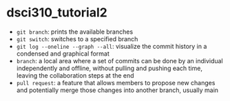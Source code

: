 # dsci310_tutorial2

- `git branch`: prints the available branches
- `git switch`: switches to a specified branch
- `git log --oneline --graph --all`: visualize the commit history in a condensed and graphical format
- `branch`: a local area where a set of commits can be done by an individual independently and offline, without pulling and pushing each time, leaving the collaboration steps at the end
- `pull request`: a feature that allows members to propose new changes and potentially merge those changes into another branch, usually main
